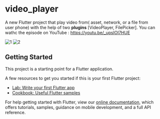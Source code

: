 # video_player

A new Flutter project that play video from( asset, network, or a file from user phone) with the help of two **plugins** [VideoPlayer, FilePicker].
You can wathc the episode on YouTube : 
https://youtu.be/_upsIOI7HUE

![1](https://user-images.githubusercontent.com/36349126/146681533-0d75c336-ade1-4b70-ab01-62e64fc45b0b.png)
![2](https://user-images.githubusercontent.com/36349126/146681538-2d8bb01c-5ab5-4436-8fc5-fd2012abccb7.png)


## Getting Started

This project is a starting point for a Flutter application.

A few resources to get you started if this is your first Flutter project:

- [Lab: Write your first Flutter app](https://flutter.dev/docs/get-started/codelab)
- [Cookbook: Useful Flutter samples](https://flutter.dev/docs/cookbook)

For help getting started with Flutter, view our
[online documentation](https://flutter.dev/docs), which offers tutorials,
samples, guidance on mobile development, and a full API reference.
